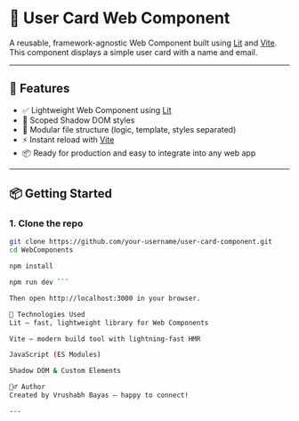 # 🧱 User Card Web Component

A reusable, framework-agnostic Web Component built using [Lit](https://lit.dev/) and [Vite](https://vitejs.dev/). This component displays a simple user card with a name and email.

---

## 🚀 Features

- ✅ Lightweight Web Component using [Lit](https://lit.dev/)
- 🎨 Scoped Shadow DOM styles
- 🧩 Modular file structure (logic, template, styles separated)
- ⚡ Instant reload with [Vite](https://vitejs.dev/)
- 📦 Ready for production and easy to integrate into any web app

---

## 📦 Getting Started

### 1. Clone the repo

```bash
git clone https://github.com/your-username/user-card-component.git
cd WebComponents

npm install

npm run dev ```

Then open http://localhost:3000 in your browser.

🧱 Technologies Used
Lit – fast, lightweight library for Web Components

Vite – modern build tool with lightning-fast HMR

JavaScript (ES Modules)

Shadow DOM & Custom Elements

🙋‍♂️ Author
Created by Vrushabh Bayas – happy to connect!

---
